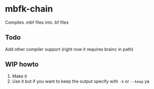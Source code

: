 # mbfk-chain
Compiles .mbf files into .bf files
## Todo
Add other compiler support (right now it requires brainc in path)
## WIP howto
1. Make it
2. Use it but if you want to keep the output specify with `-k` or `--keep` ya
